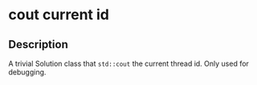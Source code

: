 # cout current id

## Description

A trivial Solution class that `std::cout` the current thread id. Only used for debugging.
